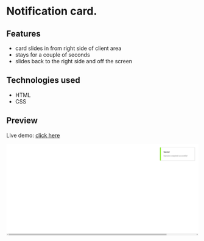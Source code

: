 # Notification card.

## Features

- card slides in from right side of client area
- stays for a couple of seconds
- slides back to the right side and off the screen

## Technologies used

- HTML
- CSS

## Preview

Live demo: [click here](https://pawelpohland.github.io/notification-card/)

[![App screenshot](preview.png "Preview - screenshot")](https://pawelpohland.github.io/notification-card/)
